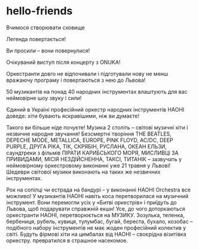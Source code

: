 # hello-friends
Вчимося створювати сховище

Легенда повертається! 

Ви просили – вони повернулися! 

Очікуваний виступ після концерту з ONUKA! 

 

Оркестранти довго не відпочивали і підготували нову не менш вражаючу програму і повертаються з нею до Львова! 

50 музикантів на понад 40 народних інструментах влаштують для вас неймовірне шоу звуку і сили! 

Єдиний в Україні професійний оркестр народних інструментів НАОНІ доведе: хіти бувають яскравішими, ніж ви думаєте! 

Такого ви більше ніде почуєте! Музика 2 століть – світові музичні хіти і незвичне народне звучання! Безсмертні творіння THE BEATLES, DEPECHE MODE, METALLICA, EUROPE, PINK FLOYD, AC/DC, DEEP PURPLE, ДРУГА РІКА, ТІК, СКРЯБІН, РУСЛАНА, ОКЕАН ЕЛЬЗИ, саундтреки з фільмів ПІРАТИ КАРИБСЬКОГО МОРЯ, МИСЛИВЦІ ЗА ПРИВИДАМИ, МІСІЯ НЕЗДІЙСНЕННА, ТАКСІ, ТИТАНІК – зазвучать у неймовірному оркестровому виконанні уже 21 травня у Львові! Шедеври світової музики виконають на таких же незвичних інструментах.

 

Рок на сопілці чи естрада на бандурі – у виконанні НАОНІ Оrchestra все можливо! У музикантів НАОНІ навіть коса перетворилася на музичний інструмент. Вони перемогли усіх у «Битві оркестрів» і приїдуть до Львова, щоб подарувати справжній екшн! Усе, до чого доторкаються оркестранти НАОНІ, перетворюється на МУЗИКУ. Зозулька, теленка, бербениця, рубель, кувиця, тулумбас, бугай, береста, бухало, козобас – подібного набору інструментів не має жоден професійний колектив у світі. Будуть фірмові хіти на цимбалах від НАОНІ – своєрідна візитівка оркестру. ​превратился в страшное насекомое.
